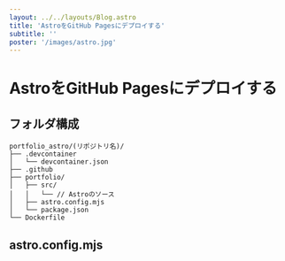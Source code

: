```yaml
---
layout: ../../layouts/Blog.astro
title: 'AstroをGitHub Pagesにデプロイする'
subtitle: ''
poster: '/images/astro.jpg'
---
```


# AstroをGitHub Pagesにデプロイする

## フォルダ構成

```text
portfolio_astro/(リポジトリ名)/
├── .devcontainer
│   └── devcontainer.json
├── .github
├── portfolio/
│   ├── src/
│   │   └── // Astroのソース
│   ├── astro.config.mjs
│   └── package.json
└── Dockerfile
```

## astro.config.mjs

```mjs

```
